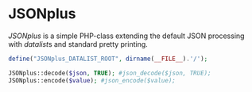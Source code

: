 # JSONplus
*JSONplus* is a simple PHP-class extending the default JSON processing with *datalist*s and standard pretty printing.

```php
define("JSONplus_DATALIST_ROOT", dirname(__FILE__).'/');

JSONplus::decode($json, TRUE); #json_decode($json, TRUE);
JSONplus::encode($value); #json_encode($value);
```
